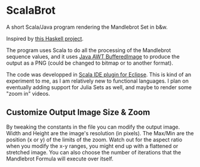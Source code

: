 # ScalaBrot

A short Scala/Java program rendering the Mandlebrot Set in b&amp;w. 

Inspired by [this Haskell project](https://github.com/cies/haskell-fractal).

The program uses Scala to do all the processing of the Mandlebrot sequence values, and it uses [Java AWT BufferedImage](https://docs.oracle.com/javase/7/docs/api/java/awt/image/BufferedImage.html) to produce the output as a PNG (could be changed to bitmap or to another format).

The code was developped in [Scala IDE plugin for Eclipse](http://scala-ide.org/). This is kind of an experiment to me, as I am relatively new to functional languages. I plan on eventually adding support for Julia Sets as well, and maybe to render some "zoom in" videos.

## Customize Output Image Size & Zoom

By tweaking the constants in the file you can modify the output image. Width and Height are the image's resolution (in pixels). The Max/Min are the position (x or y) of the limits of the zoom. Watch out for the aspect ratio when you modify the x-y ranges, you might end up with a flattened or stretched image. You can also choose the number of iterations that the Mandlebrot Formula will execute over itself. 
